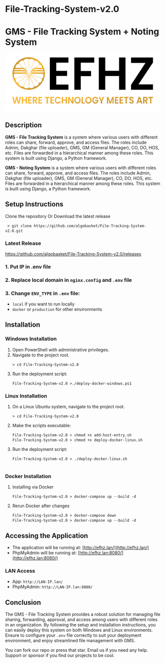# File-Tracking-System-v2.0
# GMS - File Tracking System + Noting System

![Logo](https://github.com/algobasket/File-Tracking-System/blob/main/staticfiles/images/logo.png)

## Description
**GMS - File Tracking System** is a system where various users with different roles can share, forward, approve, and access files. The roles include Admin, Dakghar (file uploader), GMS, GM (General Manager), CO, DO, HOS, etc. Files are forwarded in a hierarchical manner among these roles. This system is built using Django, a Python framework.

**GMS - Noting System** is a system where various users with different roles can share, forward, approve, and access files. The roles include Admin, Dakghar (file uploader), GMS, GM (General Manager), CO, DO, HOS, etc. Files are forwarded in a hierarchical manner among these roles. This system is built using Django, a Python framework.

## Setup Instructions

Clone the repository Or Download the latest release 
  ```shell
   > git clone https://github.com/algobasket/File-Tracking-System-v2.0.git 
   ```

### Latest Release 
https://github.com/algobasket/File-Tracking-System-v2.0/releases   

### 1. Put IP in .env file
### 2. Replace local domain in `nginx.config` and `.env` file
### 3. Change `ENV_TYPE` in `.env` file:
   - `local` if you want to run locally
   - `docker` or `production` for other environments


## Installation

### Windows Installation
1. Open PowerShell with administrative privileges.
2. Navigate to the project root.
    ```shell
    > cd File-Tracking-System-v2.0
    ```
3. Run the deployment script:
    ```shell
    File-Tracking-System-v2.0 >./deploy-docker-windows.ps1
    ```

### Linux Installation
1. On a Linux Ubuntu system, navigate to the project root.
    ```shell
    > cd File-Tracking-System-v2.0
    ```
2. Make the scripts executable:
    ```shell
    File-Tracking-System-v2.0 > chmod +x add-host-entry.sh
    File-Tracking-System-v2.0 > chmod +x deploy-docker-linux.sh
    ```
3. Run the deployment script:
    ```shell
    File-Tracking-System-v2.0 > ./deploy-docker-linux.sh
  

 ### Docker Installation
 1. Installing via Docker 
    ```
    File-Tracking-System-v2.0 > docker-compose up --build -d
    ```
 2. Rerun Docker after changes
    ```
    File-Tracking-System-v2.0 > docker-compose down
    File-Tracking-System-v2.0 > docker-compose up --build -d
    ```
## Accessing the Application

- The application will be running at: [http://efhz.lan/](http://efhz.lan/)
- PhpMyAdmin will be running at: [http://efhz.lan:8080/](http://efhz.lan:8080/)

### LAN Access
- App: `http://LAN-IP.lan/` 
- PhpMyAdmin: `http://LAN-IP.lan:8080/`

## Conclusion
The GMS - File Tracking System provides a robust solution for managing file sharing, forwarding, approval, and access among users with different roles in an organization. By following the setup and installation instructions, you can easily deploy this system on both Windows and Linux environments. Ensure to configure your `.env` file correctly to suit your deployment environment, and enjoy streamlined file management with GMS.

You can fork our repo or press that star. Email us if you need any help. Support or sponsor if you find our projects to be cool.
